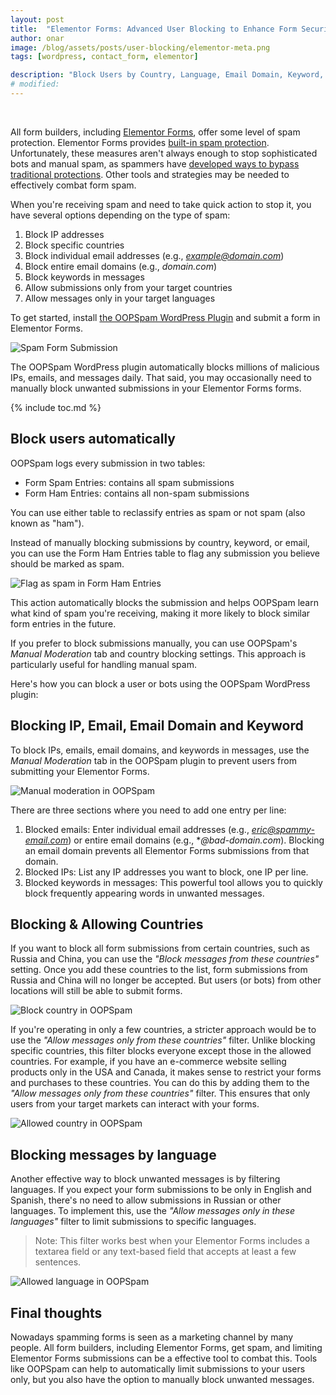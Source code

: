 ```yaml
---
layout: post
title:  "Elementor Forms: Advanced User Blocking to Enhance Form Security"
author: onar
image: /blog/assets/posts/user-blocking/elementor-meta.png
tags: [wordpress, contact_form, elementor]

description: "Block Users by Country, Language, Email Domain, Keyword, and IP in Elementor Forms"
# modified: 
---
```

<center>
<img loading="lazy"  alt="" src="/blog/assets/posts/elementorforms-email-notification/header.png">
</center>
<br/>

All form builders, including [Elementor Forms](https://elementor.com/pages/form-builder/), offer some level of spam protection. Elementor Forms provides [built-in spam protection](https://www.oopspam.com/blog/spam-protection-for-elementor-forms). Unfortunately, these measures aren't always enough to stop sophisticated bots and manual spam, as spammers have [developed ways to bypass traditional protections](https://www.oopspam.com/blog/bypassing-captcha). Other tools and strategies may be needed to effectively combat form spam.

When you're receiving spam and need to take quick action to stop it, you have several options depending on the type of spam:

1. Block IP addresses
2. Block specific countries
3. Block individual email addresses (e.g., *example@domain.com*)
4. Block entire email domains (e.g., *domain.com*)
5. Block keywords in messages
6. Allow submissions only from your target countries
7. Allow messages only in your target languages

To get started, install [the OOPSpam WordPress Plugin](https://wordpress.org/plugins/oopspam-anti-spam/) and submit a form in Elementor Forms.

![Spam Form Submission](/blog/assets/posts/user-blocking/spam-submission.png "Spam Form Submission")

The OOPSpam WordPress plugin automatically blocks millions of malicious IPs, emails, and messages daily. That said, you may occasionally need to manually block unwanted submissions in your Elementor Forms forms.

{% include toc.md %}

## Block users automatically

OOPSpam logs every submission in two tables:

- Form Spam Entries: contains all spam submissions
- Form Ham Entries: contains all non-spam submissions

You can use either table to reclassify entries as spam or not spam (also known as "ham").

Instead of manually blocking submissions by country, keyword, or email, you can use the Form Ham Entries table to flag any submission you believe should be marked as spam.

![Flag as spam in Form Ham Entries](/blog/assets/posts/user-blocking/flag-as-spam.png "Flag as spam in Form Ham Entries")

This action automatically blocks the submission and helps OOPSpam learn what kind of spam you're receiving, making it more likely to block similar form entries in the future.

If you prefer to block submissions manually, you can use OOPSpam's *Manual Moderation* tab and country blocking settings. This approach is particularly useful for handling manual spam.

Here's how you can block a user or bots using the OOPSpam WordPress plugin:

## Blocking IP, Email, Email Domain and Keyword

To block IPs, emails, email domains, and keywords in messages, use the *Manual Moderation* tab in the OOPSpam plugin to prevent users from submitting your Elementor Forms.

![Manual moderation in OOPSpam](/blog/assets/posts/user-blocking/manual-moderation.png "Manual moderation in OOPSpam")

There are three sections where you need to add one entry per line:

1. Blocked emails: Enter individual email addresses (e.g., *eric@spammy-email.com*) or entire email domains (e.g., **@bad-domain.com*). Blocking an email domain prevents all Elementor Forms submissions from that domain.
2. Blocked IPs: List any IP addresses you want to block, one IP per line.
3. Blocked keywords in messages: This powerful tool allows you to quickly block frequently appearing words in unwanted messages.

## Blocking & Allowing Countries

If you want to block all form submissions from certain countries, such as Russia and China, you can use the *"Block messages from these countries"* setting. Once you add these countries to the list, form submissions from Russia and China will no longer be accepted. But users (or bots) from other locations will still be able to submit forms.

![Block country in OOPSpam](/blog/assets/posts/user-blocking/block-country.png "Block country in OOPSpam")

If you're operating in only a few countries, a stricter approach would be to use the *"Allow messages only from these countries"* filter. Unlike blocking specific countries, this filter blocks everyone except those in the allowed countries.
For example, if you have an e-commerce website selling products only in the USA and Canada, it makes sense to restrict your forms and purchases to these countries. You can do this by adding them to the *"Allow messages only from these countries"* filter. This ensures that only users from your target markets can interact with your forms.

![Allowed country in OOPSpam](/blog/assets/posts/user-blocking/allow-country.png "Allow country in OOPSpam")

## Blocking messages by language

Another effective way to block unwanted messages is by filtering languages. If you expect your form submissions to be only in English and Spanish, there's no need to allow submissions in Russian or other languages.
To implement this, use the *"Allow messages only in these languages"* filter to limit submissions to specific languages.

> Note: This filter works best when your Elementor Forms includes a textarea field or any text-based field that accepts at least a few sentences.

![Allowed language in OOPSpam](/blog/assets/posts/user-blocking/allow-language.png "Allowed language in OOPSpam")

## Final thoughts

Nowadays spamming forms is seen as a marketing channel by many people. All form builders, including Elementor Forms, get spam, and limiting Elementor Forms submissions can be a effective tool to combat this. Tools like OOPSpam can help to automatically limit submissions to your users only, but you also have the option to manually block unwanted messages.